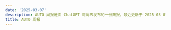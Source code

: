 ```yaml
---
date: '2025-03-07'
description: AUTO 周报是由 ChatGPT 每周五发布的一份简报，最近更新于 2025-03-07。
title: AUTO 周报
---
```

